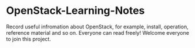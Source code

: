 # OpenStack-Learning-Notes
Record useful infromation about OpenStack, for example, install, operation, reference material and so on.
Everyone can read freely!
Welcome everyone to join this project.
